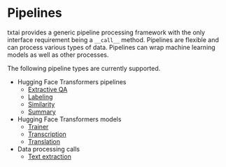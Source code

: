 # Pipelines

txtai provides a generic pipeline processing framework with the only interface requirement being a `__call__` method. Pipelines are flexible and can
process various types of data. Pipelines can wrap machine learning models as well as other processes.

The following pipeline types are currently supported.

- Hugging Face Transformers pipelines
    - [Extractive QA](../extractor)
    - [Labeling](../labels)
    - [Similarity](../similarity)
    - [Summary](../summary)
- Hugging Face Transformers models
    - [Trainer](../trainer)
    - [Transcription](../transcription)
    - [Translation](../translation)
- Data processing calls
    - [Text extraction](../textractor)
